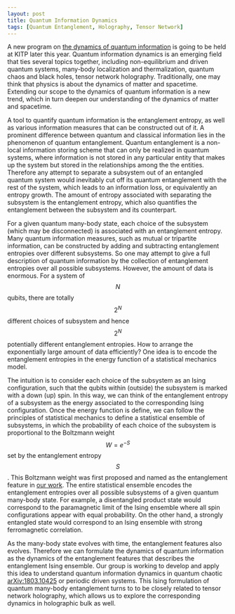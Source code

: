 ```yaml
---
layout: post
title: Quantum Information Dynamics 
tags: [Quantum Entanglement, Holography, Tensor Network]
---
```


A new program on [the dynamics of quantum information](https://www.kitp.ucsb.edu/activities/dynq18) is going to be held at KITP later this year. Quantum information dynamics is an emerging field that ties several topics together, including non-equilibrium and driven quantum systems, many-body localization and thermalization, quantum chaos and black holes, tensor network holography. Traditionally, one may think that physics is about the dynamics of matter and spacetime. Extending our scope to the dynamics of quantum information is a new trend, which in turn deepen our understanding of the dynamics of matter and spacetime.

A tool to quantify quantum information is the entanglement entropy, as well as various information measures that can be constructed out of it. A prominent difference between quantum and classical information lies in the phenomenon of quantum entanglement. Quantum entanglement is a non-local information storing scheme that can only be realized in quantum systems, where information is not stored in any particular entity that makes up the system but stored in the relationships among the the entities. Therefore any attempt to separate a subsystem out of an entangled quantum system would inevitably cut off its quantum entanglement with the rest of the system, which leads to an information loss, or equivalently an entropy growth. The amount of entropy associated with separating the subsystem is the entanglement entropy, which also quantifies the  entanglement between the subsystem and its counterpart.

For a given quantum many-body state, each choice of the subsystem (which may be disconnected) is associated with an entanglement entropy. Many quantum information measures, such as mutual or tripartite information, can be constructed by adding and subtracting entanglement entropies over different subsystems. So one may attempt to give a full description of quantum information by the collection of entanglement entropies over all possible subsystems. However, the amount of data is enormous. For a system of $$N$$ qubits, there are totally $$2^N$$ different choices of subsystem and hence $$2^N$$ potentially different entanglement entropies. How to arrange the exponentially large amount of data efficiently? One idea is to encode the entanglement entropies in the energy function of a statistical mechanics model.

The intuition is to consider each choice of the subsystem as an Ising configuration, such that the qubits within (outside) the subsystem is marked with a down (up) spin. In this way, we can think of the entanglement entropy of a subsystem as the energy associated to the corresponding Ising configuration. Once the energy function is define, we can follow the principles of statistical mechanics to define a statistical ensemble of subsystems, in which the probability of each choice of the subsystem is proportional to the Boltzmann weight $$W=e^{-S}$$ set by the entanglement entropy $$S$$. This Boltzmann weight was first proposed and named as the entanglement feature in [our work](https://arxiv.org/abs/1709.01223). The entire statistical ensemble encodes the entanglement entropies over all possible subsystems of a given quantum many-body state. For example, a disentangled product state would correspond to the paramagnetic limit of the Ising ensemble where all spin configurations appear with equal probability. On the other hand, a strongly entangled state would correspond to an Ising ensemble with strong ferromagnetic correlation.

As the many-body state evolves with time, the entanglement features also evolves. Therefore we can formulate the dynamics of quantum information as the dynamics of the entanglement features that describes the entanglement Ising ensemble. Our group is working to develop and apply this idea to understand quantum information dynamics in quantum chaotic [arXiv:1803.10425](https://arxiv.org/abs/1803.10425) or periodic driven systems. This Ising formulation of quantum many-body entanglement turns to to be closely related to tensor network holography, which allows us to explore the corresponding dynamics in holographic bulk as well.


